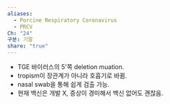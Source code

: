 ```yaml
---
aliases:
  - Porcine Respiratory Coronavirus
  - PRCV
Ch: "24"
구분: 기말
share: "true"
---
```


- TGE 바이러스의 5'쪽 deletion muation.
- tropism이 장관계가 아니라 호흡기로 바뀜.
- nasal swab을 통해 쉽게 검출 가능.
- 현재 백신은 개발 X, 증상이 경미해서 백신 없어도 괜찮음.
